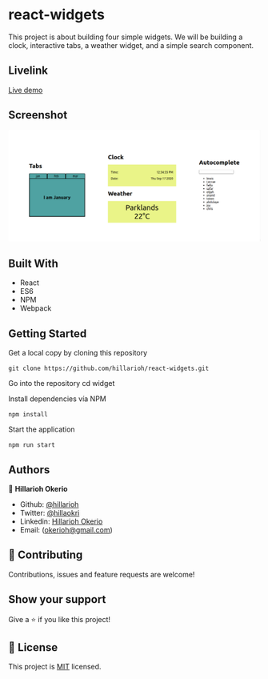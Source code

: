 # react-widgets
This project is about building four simple widgets. We will be building a clock, interactive tabs, a weather widget, and a simple search component.

## Livelink
[Live demo](https://stoic-euclid-f29c9e.netlify.app/)

## Screenshot
![screenshot1](./screenshot.png)

## Built With
- React
- ES6
- NPM
- Webpack

## Getting Started
Get a local copy by cloning this repository

    git clone https://github.com/hillarioh/react-widgets.git


Go into the repository
    cd widget


Install dependencies vía NPM

    npm install


Start the application

    npm run start


## Authors

👤 **Hillarioh Okerio**

- Github: [@hillarioh](https://github.com/hillarioh)
- Twitter: [@hillaokri](https://twitter.com/hillaokri)
- Linkedin: [Hillarioh Okerio](www.linkedin.com/in/hillaryokerio)
- Email: (okerioh@gmail.com)

## 🤝 Contributing

Contributions, issues and feature requests are welcome!

## Show your support

Give a ⭐️ if you like this project!

## 📝 License

This project is [MIT](./LICENSE) licensed.